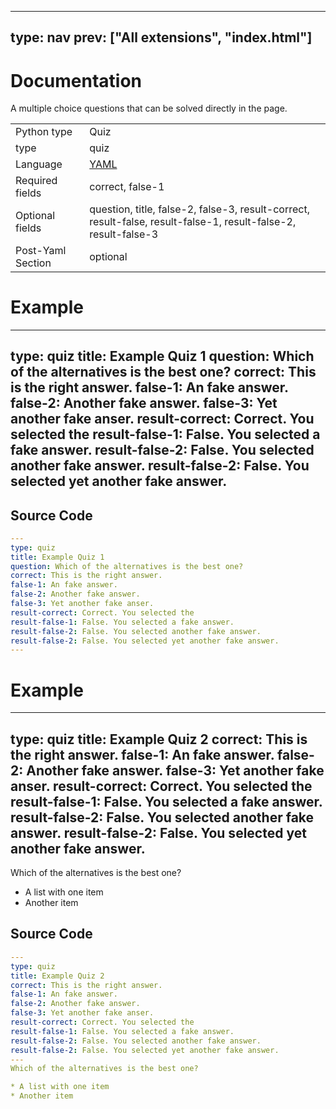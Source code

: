 



---
type: nav
prev: ["All extensions", "index.html"]
---





# Documentation

A multiple choice questions that can be solved directly in the page.




<table class="table"><tbody><td>Python type</td><td>Quiz</td>
<tr></tr>
<td>type</td><td>quiz</td>
<tr></tr>
<td>Language</td><td><a href="#">YAML</a></td>
<tr></tr>
<td>Required fields</td><td>correct, false-1</td>
<tr></tr>
<td>Optional fields</td><td>question, title, false-2, false-3, result-correct, result-false, result-false-1, result-false-2, result-false-3</td>
<tr></tr>
<td>Post-Yaml Section</td><td>optional</td>
<tr></tr></tbody></table>






# Example

---
type: quiz
title: Example Quiz 1
question: Which of the alternatives is the best one?
correct: This is the right answer.
false-1: An fake answer.
false-2: Another fake answer.
false-3: Yet another fake anser.
result-correct: Correct. You selected the 
result-false-1: False. You selected a fake answer.
result-false-2: False. You selected another fake answer.
result-false-2: False. You selected yet another fake answer.
---






## Source Code

```yaml
---
type: quiz
title: Example Quiz 1
question: Which of the alternatives is the best one?
correct: This is the right answer.
false-1: An fake answer.
false-2: Another fake answer.
false-3: Yet another fake anser.
result-correct: Correct. You selected the 
result-false-1: False. You selected a fake answer.
result-false-2: False. You selected another fake answer.
result-false-2: False. You selected yet another fake answer.
---
```






# Example

---
type: quiz
title: Example Quiz 2
correct: This is the right answer.
false-1: An fake answer.
false-2: Another fake answer.
false-3: Yet another fake anser.
result-correct: Correct. You selected the 
result-false-1: False. You selected a fake answer.
result-false-2: False. You selected another fake answer.
result-false-2: False. You selected yet another fake answer.
---
Which of the alternatives is the best one?

* A list with one item
* Another item






## Source Code

```yaml
---
type: quiz
title: Example Quiz 2
correct: This is the right answer.
false-1: An fake answer.
false-2: Another fake answer.
false-3: Yet another fake anser.
result-correct: Correct. You selected the 
result-false-1: False. You selected a fake answer.
result-false-2: False. You selected another fake answer.
result-false-2: False. You selected yet another fake answer.
---
Which of the alternatives is the best one?

* A list with one item
* Another item
```



